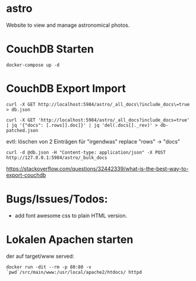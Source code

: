 # astro
Website to view and manage astronomical photos.

# CouchDB Starten

```
docker-compose up -d
```

# CouchDB Export Import

```
curl -X GET http://localhost:5984/astro/_all_docs\?include_docs\=true > db.json

curl -X GET 'http://localhost:5984/astro/_all_docs?include_docs=true' | jq '{"docs": [.rows[].doc]}' | jq 'del(.docs[]._rev)' > db-patched.json

```

evtl: löschen von 2 Einträgen für "irgendwas"
replace "rows" -> "docs"

```
curl -d @db.json -H "Content-type: application/json" -X POST http://127.0.0.1:5984/astro/_bulk_docs
```


https://stackoverflow.com/questions/32442339/what-is-the-best-way-to-export-couchdb

# Bugs/Issues/Todos:

* add font awesome css to plain HTML version.

# Lokalen Apachen starten
der auf target/www served:
```
docker run -dit --rm -p 80:80 -v `pwd`/src/main/www:/usr/local/apache2/htdocs/ httpd
```
